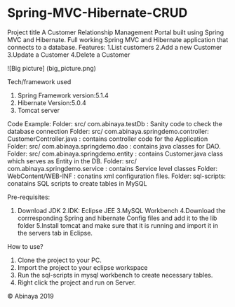 # Spring-MVC-Hibernate-CRUD
Project title
A Customer Relationship Management Portal built using Spring MVC and Hibernate.
Full working Spring MVC and Hibernate application that connects to a database.
Features:
  1.List customers
  2.Add a new Customer
  3.Update a Customer
  4.Delete a Customer
 
  ![Big picture] (big_picture.png) 
  


Tech/framework used
1) Spring Framework version:5.1.4
2) Hibernate Version:5.0.4
3) Tomcat server





Code Example:
Folder: src/ com.abinaya.testDb : Sanity code to check the database connection
Folder: src/ com.abinaya.springdemo.controller: CustomerController.java : contains controller code for the Application
Folder: src/ com.abinaya.springdemo.dao : contains java classes for DAO.
Folder: src/ com.abinaya.springdemo.entity : contains Customer.java class which serves as Entity in the DB.
Folder: src/ com.abinaya.springdemo.service : contains Service level classes
Folder: WebContent/WEB-INF : conatins xml configuration files.
Folder: sql-scripts: conatains  SQL scripts to create tables in MySQL

Pre-requisites:
1. Download JDK
2.IDK: Eclipse JEE
3.MySQL Workbench
4.Download the corrresponding Spring and hibernate Config files and add it to the lib folder
5.Install tomcat and make sure that it is running and import it in the servers tab in Eclipse.





How to use?
1. Clone the project to your PC.
2. Import the project to your eclipse workspace
3. Run the sql-scripts in mysql workbench to create necessary tables.
4. Right click the project and run on Server.



 © Abinaya 2019

